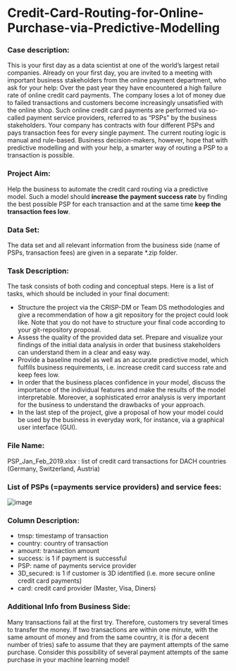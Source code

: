 # Credit-Card-Routing-for-Online-Purchase-via-Predictive-Modelling

### Case description:
This is your first day as a data scientist at one of the world’s largest retail companies. Already on your first day, you are invited to a meeting with important business stakeholders from the online payment department, who ask for your help: Over the past year they have encountered a high failure rate of online credit card payments. The company loses a lot of money due to failed transactions and customers become increasingly unsatisfied with the online shop.
Such online credit card payments are performed via so-called payment service providers, referred to as “PSPs” by the business stakeholders. Your company has contracts with four different PSPs and pays transaction fees for every single payment.
The current routing logic is manual and rule-based. Business decision-makers, however, hope that with predictive modelling and with your help, a smarter way of routing a PSP to a transaction is possible.

### Project Aim:
Help the business to automate the credit card routing via a predictive model. Such a model should **increase the payment success rate** by finding the best possible PSP for each transaction and at the same time **keep the transaction fees low**.

### Data Set:
The data set and all relevant information from the business side (name of PSPs, transaction fees) are given in a separate *.zip folder.

### Task Description:
The task consists of both coding and conceptual steps. Here is a list of tasks, which should be included in your final document:
- Structure the project via the CRISP-DM or Team DS methodologies and give a recommendation of how a git repository for the project could look like. Note that you do not have to structure your final code according to your git-repository proposal.
- Assess the quality of the provided data set. Prepare and visualize your findings of the initial data analysis in order that business stakeholders can understand them in a clear and easy way.
- Provide a baseline model as well as an accurate predictive model, which fulfills business requirements, i.e. increase credit card success rate and keep fees low.
- In order that the business places confidence in your model, discuss the importance of the individual features and make the results of the model interpretable. Moreover, a sophisticated error analysis is very important for the business to understand the drawbacks of your approach.
- In the last step of the project, give a proposal of how your model could be used by the business in everyday work, for instance, via a graphical user interface (GUI).

### File Name:
PSP_Jan_Feb_2019.xlsx : list of credit card transactions for DACH countries (Germany, Switzerland, Austria)

### List of PSPs (=payments service providers) and service fees:
![image](https://github.com/manaswikamila05/Credit-Card-Routing-for-Online-Purchase-via-Predictive-Modelling/assets/77529445/ebd70e71-eca4-4378-8f82-8a46c373b0b9)

### Column Description:
- tmsp: timestamp of transaction
- country: country of transaction
- amount: transaction amount
- success: is 1 if payment is successful
- PSP: name of payments service provider
- 3D_secured: is 1 if customer is 3D identified (i.e. more secure online credit card payments)
- card: credit card provider (Master, Visa, Diners)

### Additional Info from Business Side:
Many transactions fail at the first try. Therefore, customers try several times to transfer the money. If two transactions are within one minute, with the same amount of money and from the same country, it is (for a decent number of tries) safe to assume that they are payment attempts of the same purchase. Consider this possibility of several payment attempts of the same purchase in your machine learning model!
